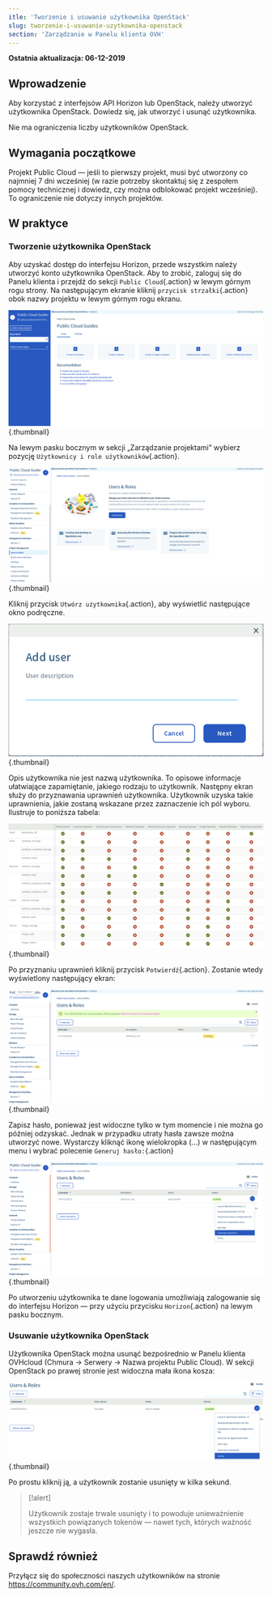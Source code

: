 ```yaml
---
itle: 'Tworzenie i usuwanie użytkownika OpenStack'
slug: tworzenie-i-usuwanie-uzytkownika-openstack
section: 'Zarządzanie w Panelu klienta OVH'
---
```


**Ostatnia aktualizacja: 06-12-2019**

## Wprowadzenie
Aby korzystać z interfejsów API Horizon lub OpenStack, należy utworzyć użytkownika OpenStack. Dowiedz się, jak utworzyć i usunąć użytkownika.

Nie ma ograniczenia liczby użytkowników OpenStack.


## Wymagania początkowe
Projekt Public Cloud — jeśli to pierwszy projekt, musi być utworzony co najmniej 7 dni wcześniej (w razie potrzeby skontaktuj się z zespołem pomocy technicznej i dowiedz, czy można odblokować projekt wcześniej). To ograniczenie nie dotyczy innych projektów.

## W praktyce

### Tworzenie użytkownika OpenStack
Aby uzyskać dostęp do interfejsu Horizon, przede wszystkim należy utworzyć konto użytkownika OpenStack. Aby to zrobić, zaloguj się do Panelu klienta i przejdź do sekcji `Public Cloud`{.action} w lewym górnym rogu strony. Na następującym ekranie kliknij `przycisk strzałki`{.action} obok nazwy projektu w lewym górnym rogu ekranu.

![Add user](images/select_project.png){.thumbnail}

Na lewym pasku bocznym w sekcji „Zarządzanie projektami” wybierz pozycję `Użytkownicy i role użytkowników`{.action}.

![User roles](images/users_roles.png){.thumbnail}

Kliknij przycisk `Utwórz użytkownika`{.action}, aby wyświetlić następujące okno podręczne.

![Add user](images/adduser.png){.thumbnail}

Opis użytkownika nie jest nazwą użytkownika. To opisowe informacje ułatwiające zapamiętanie, jakiego rodzaju to użytkownik. Następny ekran służy do przyznawania uprawnień użytkownika. Użytkownik uzyska takie uprawnienia, jakie zostaną wskazane przez zaznaczenie ich pól wyboru. Ilustruje to poniższa tabela:

![Permissions](images/permissions.png){.thumbnail}

Po przyznaniu uprawnień kliknij przycisk `Potwierdź`{.action}. Zostanie wtedy wyświetlony następujący ekran:

![User_pw](images/user_pw.png){.thumbnail}

Zapisz hasło, ponieważ jest widoczne tylko w tym momencie i nie można go później odzyskać. Jednak w przypadku utraty hasła zawsze można utworzyć nowe. Wystarczy kliknąć ikonę wielokropka (...) w następującym menu i wybrać polecenie `Generuj hasło:`{.action}

![Generate](images/generatepw.png){.thumbnail}

Po utworzeniu użytkownika te dane logowania umożliwiają zalogowanie się do interfejsu Horizon — przy użyciu przycisku `Horizon`{.action} na lewym pasku bocznym.

### Usuwanie użytkownika OpenStack
Użytkownika OpenStack można usunąć bezpośrednio w Panelu klienta OVHcloud (Chmura → Serwery → Nazwa projektu Public Cloud). W sekcji OpenStack po prawej stronie jest widoczna mała ikona kosza:


![public-cloud](images/delete.png){.thumbnail}

Po prostu kliknij ją, a użytkownik zostanie usunięty w kilka sekund.

> [!alert]
>
> Użytkownik zostaje trwale usunięty i to powoduje unieważnienie wszystkich
> powiązanych tokenów — nawet tych, których ważność jeszcze nie wygasła.
> 

## Sprawdź również

Przyłącz się do społeczności naszych użytkowników na stronie <https://community.ovh.com/en/>.